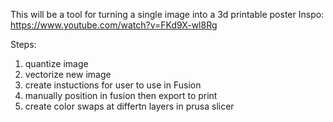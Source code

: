 This will be a tool for turning a single image into a 3d printable poster
Inspo: https://www.youtube.com/watch?v=FKd9X-wl8Rg

Steps:
1. quantize image
2. vectorize new image
3. create instuctions for user to use in Fusion
4. manually position in fusion then export to print
5. create color swaps at differtn layers in prusa slicer
